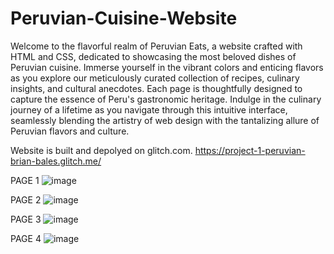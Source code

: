 # Peruvian-Cuisine-Website
Welcome to the flavorful realm of Peruvian Eats, a website crafted with HTML and CSS, 
dedicated to showcasing the most beloved dishes of Peruvian cuisine. Immerse yourself in the vibrant colors and enticing 
flavors as you explore our meticulously curated collection of recipes, culinary insights, and cultural anecdotes.
Each page is thoughtfully designed to capture the essence of Peru's gastronomic heritage.
Indulge in the culinary journey of a lifetime as you navigate through this intuitive 
interface, seamlessly blending the artistry of web design with the tantalizing allure of Peruvian flavors and culture. 
 

Website is built and depolyed on glitch.com. https://project-1-peruvian-brian-bales.glitch.me/

PAGE 1
![image](https://github.com/brianbales99/Peruvian-Cuisine-Website/assets/48467575/f6198ad6-aea5-4341-b306-746dd4a8c3f7)


PAGE 2
![image](https://github.com/brianbales99/Peruvian-Cuisine-Website/assets/48467575/257721be-df32-47de-a64b-479b1da054e4)


PAGE 3
![image](https://github.com/brianbales99/Peruvian-Cuisine-Website/assets/48467575/865bfb16-0892-420b-a805-9461e6fc7cc0)

PAGE 4
![image](https://github.com/brianbales99/Peruvian-Cuisine-Website/assets/48467575/2c88c125-156b-483a-a15f-3e986c8f457f)


